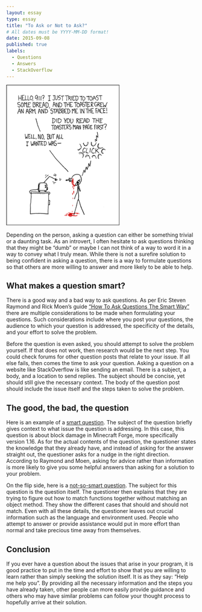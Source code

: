 ```yaml
---
layout: essay
type: essay
title: "To Ask or Not to Ask?"
# All dates must be YYYY-MM-DD format!
date: 2015-09-08
published: true
labels:
  - Questions
  - Answers
  - StackOverflow
---
```


<img width="300px" class="rounded float-start pe-4" src="../img/smart-questions/rtfm.png">

Depending on the person, asking a question can either be something trivial or a daunting task. As an introvert, I often hesitate to ask questions thinking that they might be “dumb” or maybe I can not think of a way to word it in a way to convey what I truly mean. While there is not a surefire solution to being confident in asking a question, there is a way to formulate questions so that others are more willing to answer and more likely to be able to help.


## What makes a question smart?

There is a good way and a bad way to ask questions. As per Eric Steven Raymond and Rick Moen’s guide [“How To Ask Questions The Smart Way”](http://www.catb.org/esr/faqs/smart-questions.html) there are multiple considerations to be made when formulating your questions. Such considerations include where you post your questions, the audience to which your question is addressed, the specificity of the details, and your effort to solve the problem.

Before the question is even asked, you should attempt to solve the problem yourself. If that does not work, then research would be the next step. You could check forums for other question posts that relate to your issue. If all else fails, then comes the time to ask your question. Asking a question on a website like StackOverflow is like sending an email. There is a subject, a body, and a location to send replies. The subject should be concise, yet should still give the necessary context. The body of the question post should include the issue itself and the steps taken to solve the problem.


## The good, the bad, the question

Here is an example of a [smart question](https://stackoverflow.com/questions/67941206/minecraft-forge-1-16-get-blockdamage-progress). The subject of the question briefly gives context to what issue the question is addressing. In this case, this question is about block damage in Minecraft Forge, more specifically version 1.16. As for the actual contents of the question, the questioner states the knowledge that they already have, and instead of asking for the answer straight out, the questioner asks for a nudge in the right direction. According to Raymond and Moen, asking for advice rather than information is more likely to give you some helpful answers than asking for a solution to your problem.

On the flip side, here is a [not-so-smart question](https://stackoverflow.com/questions/78981107/how-to-match-a-function-but-exclude-object-methods-without-negative-lookbehind). The subject for this question is the question itself. The questioner then explains that they are trying to figure out how to match functions together without matching an object method. They show the different cases that should and should not match. Even with all these details, the questioner leaves out crucial information such as the language and environment used. People who attempt to answer or provide assistance would put in more effort than normal and take precious time away from themselves.


## Conclusion

If you ever have a question about the issues that arise in your program, it is good practice to put in the time and effort to show that you are willing to learn rather than simply seeking the solution itself. It is as they say: “Help me help you”. By providing all the necessary information and the steps you have already taken, other people can more easily provide guidance and others who may have similar problems can follow your thought process to hopefully arrive at their solution.
